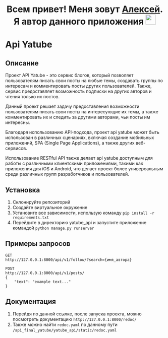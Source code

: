 <h1 align="center">Всем привет! Меня зовут <a href="https://github.com/greengoblinalex" target="_blank">Алексей</a>. Я автор данного приложения
<img src="https://github.com/blackcater/blackcater/raw/main/images/Hi.gif" height="32"/></h1>

# Api Yatube

## Описание

Проект API Yatube - это сервис блогов, который позволяет пользователям писать свои посты на любые темы, создавать группы по интересам и комментировать посты других пользователей. Также, сервис предоставляет возможность подписки на других авторов и чтения только их постов.

Данный проект решает задачу предоставления возможности пользователям писать свои посты на интересующие их темы, а также комментировать их и следить за другими авторами, чьи посты им интересны.

Благодаря использованию API-подхода, проект api yatube может быть использован в различных сценариях, включая создание мобильных приложений, SPA (Single Page Applications), а также других веб-сервисов.

Использование RESTful API также делает api yatube доступным для работы с различными клиентскими приложениями, такими как приложения для iOS и Android, что делает проект более универсальным среди различных групп разработчиков и пользователей.

## Установка

1. Склонируйте репозиторий
2. Создайте виртуальное окружение
3. Установите все зависимости, использую команду `pip install -r requirements.txt`
4. Перейдите в директорию yatube_api и запустите приложение командой `python manage.py runserver`

## Примеры запросов

```
GET
http://127.0.0.1:8000/api/v1/follow/?search={имя_автора}
```

```
POST
http://127.0.0.1:8000/api/v1/posts/
{
    "text": "example text..."
}
```

## Документация

1. Перейдя по данной ссылке, после запуска проекта, можно посмотреть документацию `http://127.0.0.1:8000/redoc/`
2. Также можно найти `redoc.yaml` по данному пути `/api_final_yatube/yatube_api/static/redoc.yaml` 
